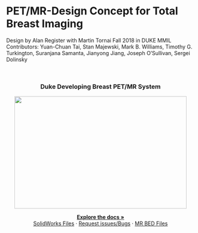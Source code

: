 # PET/MR-Design Concept for Total Breast Imaging
Design by Alan Register with Martin Tornai Fall 2018 in DUKE MMIL <br />
Contributors: Yuan-Chuan Tai, Stan Majewski, Mark B. Williams, Timothy G. Turkington,
              Suranjana Samanta, Jianyong Jiang, Joseph O’Sullivan, Sergei Dolinsky

<!-- PROJECT LOGO -->
<br />
  <h3 align="center">Duke Developing Breast PET/MR System</h3>
  <p align="center">
  <img width="460" height="300" src="doc/rotation.gif">
  </p>
  <p align="center">
    <a href="https://github.com/registera13/PET_MR-Design"><strong>Explore the docs »</strong></a>
    <br />
    <a href="https://github.com/registera13/PET_MR-Design/tree/master/PET_MR_%20solidworks">SolidWorks Files</a>
    ·
    <a href="https://github.com/registera13/PET_MR-Design/issues">Request issues/Bugs</a>
    ·
    <a href="https://github.com/registera13/PET_MR-Design/tree/master/raw_MR_SENT_bed">MR BED Files</a>
  </p>
</p>



